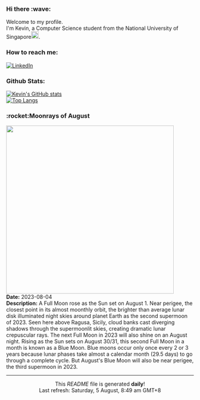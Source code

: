 <h3>Hi there :wave:</h3>

Welcome to my profile.   
I'm Kevin, a Computer Science student from the National University of Singapore<img src="https://img.icons8.com/color/96/000000/singapore-circular.png" width="20px"/>.</p>

<h3>How to reach me: </h3>
<a href="https://www.linkedin.com/in/kevin-foong/"><img alt="LinkedIn" src="https://img.shields.io/badge/linkedin-%230077B5.svg?&style=for-the-badge&logo=linkedin&logoColor=white" /></a> 

<h3>Github Stats: </h3> 

[![Kevin's GitHub stats](https://github-readme-stats.vercel.app/api?username=kevin9foong&theme=tokyonight)](https://github.com/anuraghazra/github-readme-stats) <br/>
[![Top Langs](https://github-readme-stats.vercel.app/api/top-langs/?username=kevin9foong&layout=compact&theme=tokyonight)](https://github.com/anuraghazra/github-readme-stats)

<h3>:rocket:Moonrays of August</h3> 
<img width="450" src="https:&#x2F;&#x2F;apod.nasa.gov&#x2F;apod&#x2F;image&#x2F;2308&#x2F;GianniTumino_Moon_Rays_JPG_LOGO_4000pix.jpg" /><br/>
<b>Date:</b> 2023-08-04<br/>
<b>Description:</b> A Full Moon rose as the Sun set on August 1. Near perigee, the closest point in its almost moonthly orbit, the brighter than average lunar disk illuminated night skies around planet Earth as the second supermoon of 2023. Seen here above Ragusa, Sicily, cloud banks cast diverging shadows through the supermoonlit skies, creating dramatic lunar crepuscular rays. The next Full Moon in 2023 will also shine on an August night. Rising as the Sun sets on August 30&#x2F;31, this second Full Moon in a month is known as a Blue Moon. Blue moons occur only once every 2 or 3 years because lunar phases take almost a calendar month (29.5 days) to go through a complete cycle. But August&#39;s Blue Moon will also be near perigee, the third supermoon in 2023.<br/>

------------
<p align="center">This <i>README</i> file is generated <b>daily</b>!</br>
Last refresh: Saturday, 5 August, 8:49 am GMT+8<br />